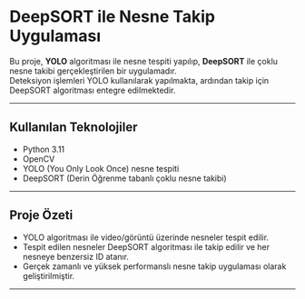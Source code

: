# DeepSORT ile Nesne Takip Uygulaması

Bu proje, **YOLO** algoritması ile nesne tespiti yapılıp, **DeepSORT** ile çoklu nesne takibi gerçekleştirilen bir uygulamadır.  
Deteksiyon işlemleri YOLO kullanılarak yapılmakta, ardından takip için DeepSORT algoritması entegre edilmektedir.

---

## Kullanılan Teknolojiler

- Python 3.11  
- OpenCV  
- YOLO (You Only Look Once) nesne tespiti  
- DeepSORT (Derin Öğrenme tabanlı çoklu nesne takibi)

---

## Proje Özeti

- YOLO algoritması ile video/görüntü üzerinde nesneler tespit edilir.  
- Tespit edilen nesneler DeepSORT algoritması ile takip edilir ve her nesneye benzersiz ID atanır.  
- Gerçek zamanlı ve yüksek performanslı nesne takip uygulaması olarak geliştirilmiştir.

---
